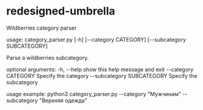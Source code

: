# redesigned-umbrella
Wildberries category parser

usage: category_parser.py [-h] [--category CATEGORY] [--subcategory SUBCATEGORY]

Parse a wildberries subcategory.

optional arguments:
  -h, --help            show this help message and exit
  --category CATEGORY   Specify the category
  --subcategory SUBCATEGORY
                        Specify the subcategory

usage example: python3 category_parser.py --category "Мужчинам" --subcategory "Верхняя одежда"